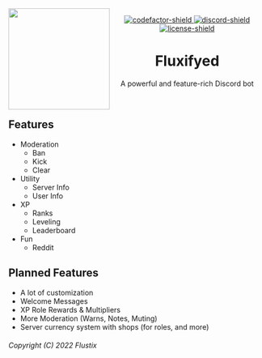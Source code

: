[codefactor]: https://www.codefactor.io/repository/github/fluxifyed/fluxifyed
[discord]: https://discord.gg/GaKKeWg
[license]: https://github.com/Fluxifyed/Fluxifyed/blob/main/LICENSE
[codefactor-shield]: https://www.codefactor.io/repository/github/fluxifyed/fluxifyed/badge
[discord-shield]: https://img.shields.io/discord/553568657410883604?color=7289da&label=☕Flux'%20Café
[license-shield]: https://img.shields.io/badge/License-MIT-white.svg

<img src="https://fluxifyed.foxes4life.net/assets/images/fluxifyed.png" width="200" height="200" align="left">

<div align="center">

[ ![codefactor-shield][] ][codefactor]
[ ![discord-shield][] ][discord]
[ ![license-shield][] ][license]
</div>

<h1 align="center">Fluxifyed</h1>
<p align="center">A powerful and feature-rich Discord bot</p>

<br>

## Features
- Moderation
  - Ban 
  - Kick
  - Clear
- Utility
  - Server Info 
  - User Info 
- XP
  - Ranks
  - Leveling
  - Leaderboard
- Fun
  - Reddit

## Planned Features
- A lot of customization
- Welcome Messages
- XP Role Rewards & Multipliers
- More Moderation (Warns, Notes, Muting)
- Server currency system with shops (for roles, and more)

###### Copyright (C) 2022 Flustix
